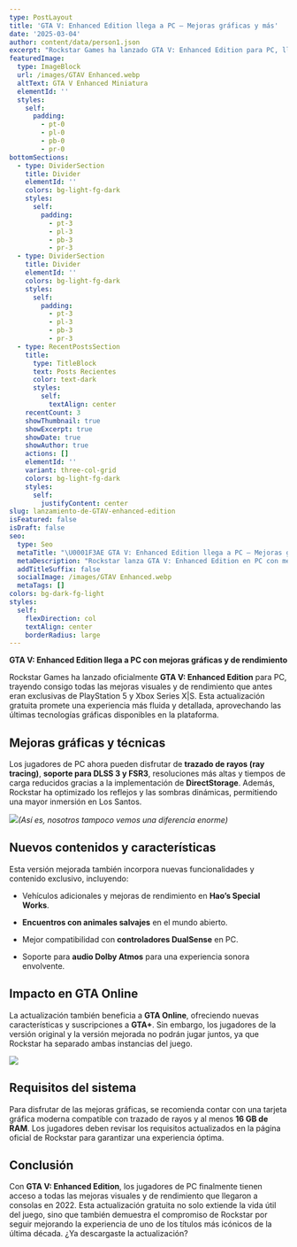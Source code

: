 ```yaml
---
type: PostLayout
title: 'GTA V: Enhanced Edition llega a PC – Mejoras gráficas y más'
date: '2025-03-04'
author: content/data/person1.json
excerpt: "Rockstar Games ha lanzado GTA V: Enhanced Edition para PC, llevando mejoras gráficas, soporte para DLSS 3 y trazado de rayos. Descubre todas las novedades y cómo esta actualización gratuita mejora la experiencia en Los Santos. \U0001F525"
featuredImage:
  type: ImageBlock
  url: /images/GTAV Enhanced.webp
  altText: GTA V Enhanced Miniatura
  elementId: ''
  styles:
    self:
      padding:
        - pt-0
        - pl-0
        - pb-0
        - pr-0
bottomSections:
  - type: DividerSection
    title: Divider
    elementId: ''
    colors: bg-light-fg-dark
    styles:
      self:
        padding:
          - pt-3
          - pl-3
          - pb-3
          - pr-3
  - type: DividerSection
    title: Divider
    elementId: ''
    colors: bg-light-fg-dark
    styles:
      self:
        padding:
          - pt-3
          - pl-3
          - pb-3
          - pr-3
  - type: RecentPostsSection
    title:
      type: TitleBlock
      text: Posts Recientes
      color: text-dark
      styles:
        self:
          textAlign: center
    recentCount: 3
    showThumbnail: true
    showExcerpt: true
    showDate: true
    showAuthor: true
    actions: []
    elementId: ''
    variant: three-col-grid
    colors: bg-light-fg-dark
    styles:
      self:
        justifyContent: center
slug: lanzamiento-de-GTAV-enhanced-edition
isFeatured: false
isDraft: false
seo:
  type: Seo
  metaTitle: "\U0001F3AE GTA V: Enhanced Edition llega a PC – Mejoras gráficas, rendimiento y más \U0001F680"
  metaDescription: "Rockstar lanza GTA V: Enhanced Edition en PC con mejoras gráficas, trazado de rayos, DLSS 3 y más. Descubre todas las novedades y cómo optimizar tu experiencia en Los Santos. \U0001F680\U0001F525"
  addTitleSuffix: false
  socialImage: /images/GTAV Enhanced.webp
  metaTags: []
colors: bg-dark-fg-light
styles:
  self:
    flexDirection: col
    textAlign: center
    borderRadius: large
---
```

**GTA V: Enhanced Edition llega a PC con mejoras gráficas y de rendimiento**

Rockstar Games ha lanzado oficialmente **GTA V: Enhanced Edition** para PC, trayendo consigo todas las mejoras visuales y de rendimiento que antes eran exclusivas de PlayStation 5 y Xbox Series X|S. Esta actualización gratuita promete una experiencia más fluida y detallada, aprovechando las últimas tecnologías gráficas disponibles en la plataforma.

## **Mejoras gráficas y técnicas**

Los jugadores de PC ahora pueden disfrutar de **trazado de rayos (ray tracing)**, **soporte para DLSS 3 y FSR3**, resoluciones más altas y tiempos de carga reducidos gracias a la implementación de **DirectStorage**. Además, Rockstar ha optimizado los reflejos y las sombras dinámicas, permitiendo una mayor inmersión en Los Santos.

![](/images/GTA%20V%20Enhanced%20Comparison1.webp)*(Así es, nosotros tampoco vemos una diferencia enorme)*

## **Nuevos contenidos y características**

Esta versión mejorada también incorpora nuevas funcionalidades y contenido exclusivo, incluyendo:

*   Vehículos adicionales y mejoras de rendimiento en **Hao’s Special Works**.

*   **Encuentros con animales salvajes** en el mundo abierto.

*   Mejor compatibilidad con **controladores DualSense** en PC.

*   Soporte para **audio Dolby Atmos** para una experiencia sonora envolvente.

## **Impacto en GTA Online**

La actualización también beneficia a **GTA Online**, ofreciendo nuevas características y suscripciones a **GTA+**. Sin embargo, los jugadores de la versión original y la versión mejorada no podrán jugar juntos, ya que Rockstar ha separado ambas instancias del juego.

![](/images/Grand_Theft_Auto_Online_Logo%20copia.webp)

## **Requisitos del sistema**

Para disfrutar de las mejoras gráficas, se recomienda contar con una tarjeta gráfica moderna compatible con trazado de rayos y al menos **16 GB de RAM**. Los jugadores deben revisar los requisitos actualizados en la página oficial de Rockstar para garantizar una experiencia óptima.

## **Conclusión**

Con **GTA V: Enhanced Edition**, los jugadores de PC finalmente tienen acceso a todas las mejoras visuales y de rendimiento que llegaron a consolas en 2022. Esta actualización gratuita no solo extiende la vida útil del juego, sino que también demuestra el compromiso de Rockstar por seguir mejorando la experiencia de uno de los títulos más icónicos de la última década. ¿Ya descargaste la actualización?
